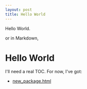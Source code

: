```yaml
---
layout: post
title: Hello World
---
```

Hello World.

or in Markdown, 
# Hello World #

I'll need a real TOC. For now, I've got:

* [new_package.html](new_package.html)
